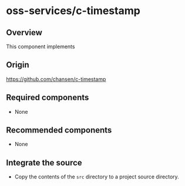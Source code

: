 # oss-services/c-timestamp

## Overview

This component implements

## Origin

https://github.com/chansen/c-timestamp

## Required components

- None

## Recommended components

- None

## Integrate the source

- Copy the contents of the `src` directory to a project source directory.

